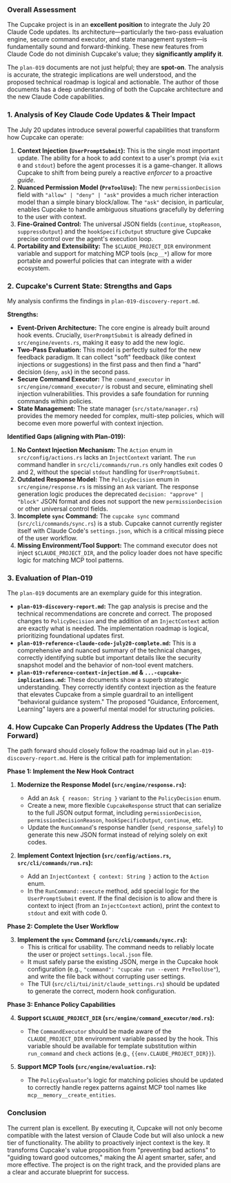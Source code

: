 ### Overall Assessment

The Cupcake project is in an **excellent position** to integrate the July 20 Claude Code updates. Its architecture—particularly the two-pass evaluation engine, secure command executor, and state management system—is fundamentally sound and forward-thinking. These new features from Claude Code do not diminish Cupcake's value; they **significantly amplify it**.

The `plan-019` documents are not just helpful; they are **spot-on**. The analysis is accurate, the strategic implications are well understood, and the proposed technical roadmap is logical and actionable. The author of those documents has a deep understanding of both the Cupcake architecture and the new Claude Code capabilities.

### 1. Analysis of Key Claude Code Updates & Their Impact

The July 20 updates introduce several powerful capabilities that transform how Cupcake can operate:

1.  **Context Injection (`UserPromptSubmit`):** This is the single most important update. The ability for a hook to add context to a user's prompt (via `exit 0` and `stdout`) before the agent processes it is a game-changer. It allows Cupcake to shift from being purely a reactive _enforcer_ to a proactive _guide_.
2.  **Nuanced Permission Model (`PreToolUse`):** The new `permissionDecision` field with `"allow" | "deny" | "ask"` provides a much richer interaction model than a simple binary block/allow. The `"ask"` decision, in particular, enables Cupcake to handle ambiguous situations gracefully by deferring to the user with context.
3.  **Fine-Grained Control:** The universal JSON fields (`continue`, `stopReason`, `suppressOutput`) and the `hookSpecificOutput` structure give Cupcake precise control over the agent's execution loop.
4.  **Portability and Extensibility:** The `$CLAUDE_PROJECT_DIR` environment variable and support for matching MCP tools (`mcp__*`) allow for more portable and powerful policies that can integrate with a wider ecosystem.

### 2. Cupcake's Current State: Strengths and Gaps

My analysis confirms the findings in `plan-019-discovery-report.md`.

**Strengths:**

- **Event-Driven Architecture:** The core engine is already built around hook events. Crucially, `UserPromptSubmit` is already defined in `src/engine/events.rs`, making it easy to add the new logic.
- **Two-Pass Evaluation:** This model is perfectly suited for the new feedback paradigm. It can collect "soft" feedback (like context injections or suggestions) in the first pass and then find a "hard" decision (`deny`, `ask`) in the second pass.
- **Secure Command Executor:** The `command_executor` in `src/engine/command_executor/` is robust and secure, eliminating shell injection vulnerabilities. This provides a safe foundation for running commands within policies.
- **State Management:** The state manager (`src/state/manager.rs`) provides the memory needed for complex, multi-step policies, which will become even more powerful with context injection.

**Identified Gaps (aligning with Plan-019):**

1.  **No Context Injection Mechanism:** The `Action` enum in `src/config/actions.rs` lacks an `InjectContext` variant. The `run` command handler in `src/cli/commands/run.rs` only handles exit codes 0 and 2, without the special `stdout` handling for `UserPromptSubmit`.
2.  **Outdated Response Model:** The `PolicyDecision` enum in `src/engine/response.rs` is missing an `Ask` variant. The response generation logic produces the deprecated `decision: "approve" | "block"` JSON format and does not support the new `permissionDecision` or other universal control fields.
3.  **Incomplete `sync` Command:** The `cupcake sync` command (`src/cli/commands/sync.rs`) is a stub. Cupcake cannot currently register itself with Claude Code's `settings.json`, which is a critical missing piece of the user workflow.
4.  **Missing Environment/Tool Support:** The command executor does not inject `$CLAUDE_PROJECT_DIR`, and the policy loader does not have specific logic for matching MCP tool patterns.

### 3. Evaluation of Plan-019

The `plan-019` documents are an exemplary guide for this integration.

- **`plan-019-discovery-report.md`:** The gap analysis is precise and the technical recommendations are concrete and correct. The proposed changes to `PolicyDecision` and the addition of an `InjectContext` action are exactly what is needed. The implementation roadmap is logical, prioritizing foundational updates first.
- **`plan-019-reference-claude-code-july20-complete.md`:** This is a comprehensive and nuanced summary of the technical changes, correctly identifying subtle but important details like the security snapshot model and the behavior of non-tool event matchers.
- **`plan-019-reference-context-injection.md` & `...-cupcake-implications.md`:** These documents show a superb strategic understanding. They correctly identify context injection as the feature that elevates Cupcake from a simple guardrail to an intelligent "behavioral guidance system." The proposed "Guidance, Enforcement, Learning" layers are a powerful mental model for structuring policies.

### 4. How Cupcake Can Properly Address the Updates (The Path Forward)

The path forward should closely follow the roadmap laid out in `plan-019-discovery-report.md`. Here is the critical path for implementation:

**Phase 1: Implement the New Hook Contract**

1.  **Modernize the Response Model (`src/engine/response.rs`):**

    - Add an `Ask { reason: String }` variant to the `PolicyDecision` enum.
    - Create a new, more flexible `CupcakeResponse` struct that can serialize to the full JSON output format, including `permissionDecision`, `permissionDecisionReason`, `hookSpecificOutput`, `continue`, etc.
    - Update the `RunCommand`'s response handler (`send_response_safely`) to generate this new JSON format instead of relying solely on exit codes.

2.  **Implement Context Injection (`src/config/actions.rs`, `src/cli/commands/run.rs`):**
    - Add an `InjectContext { context: String }` action to the `Action` enum.
    - In the `RunCommand::execute` method, add special logic for the `UserPromptSubmit` event. If the final decision is to allow and there is context to inject (from an `InjectContext` action), print the context to `stdout` and exit with code 0.

**Phase 2: Complete the User Workflow**

3.  **Implement the `sync` Command (`src/cli/commands/sync.rs`):**
    - This is critical for usability. The command needs to reliably locate the user or project `settings.local.json` file.
    - It must safely parse the existing JSON, merge in the Cupcake hook configuration (e.g., `"command": "cupcake run --event PreToolUse"`), and write the file back without corrupting user settings.
    - The TUI (`src/cli/tui/init/claude_settings.rs`) should be updated to generate the correct, modern hook configuration.

**Phase 3: Enhance Policy Capabilities**

4.  **Support `$CLAUDE_PROJECT_DIR` (`src/engine/command_executor/mod.rs`):**

    - The `CommandExecutor` should be made aware of the `CLAUDE_PROJECT_DIR` environment variable passed by the hook. This variable should be available for template substitution within `run_command` and `check` actions (e.g., `{{env.CLAUDE_PROJECT_DIR}}`).

5.  **Support MCP Tools (`src/engine/evaluation.rs`):**
    - The `PolicyEvaluator`'s logic for matching policies should be updated to correctly handle regex patterns against MCP tool names like `mcp__memory__create_entities`.

### Conclusion

The current plan is excellent. By executing it, Cupcake will not only become compatible with the latest version of Claude Code but will also unlock a new tier of functionality. The ability to proactively inject context is the key. It transforms Cupcake's value proposition from "preventing bad actions" to "guiding toward good outcomes," making the AI agent smarter, safer, and more effective. The project is on the right track, and the provided plans are a clear and accurate blueprint for success.

